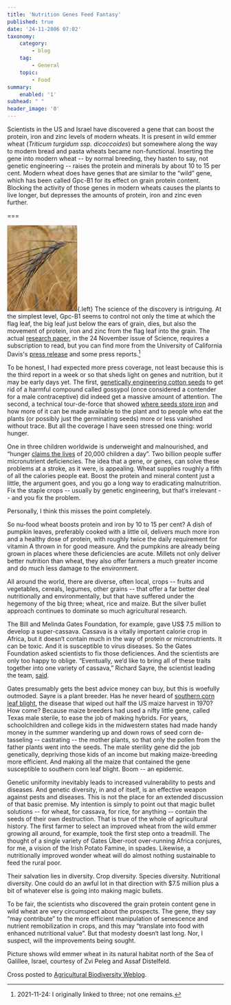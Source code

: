 ```yaml
---
title: 'Nutrition Genes Feed Fantasy'
published: true
date: '24-11-2006 07:02'
taxonomy:
    category:
        - blog
    tag:
        - General
    topic:
        - Food
summary:
    enabled: '1'
subhead: " "
header_image: '0'
---
```


Scientists in the US and Israel have discovered a gene that can boost the protein, iron and zinc levels of modern wheats. It is present in wild emmer wheat (_Triticum turgidum ssp. dicoccoides_) but somewhere along the way to modern bread and pasta wheats became non-functional. Inserting the gene into modern wheat -- by normal breeding, they hasten to say, not genetic engineering -- raises the protein and minerals by about 10 to 15 per cent. Modern wheat does have genes that are similar to the “wild” gene, which has been called Gpc-B1 for its effect on grain protein content. Blocking the activity of those genes in modern wheats causes the plants to live longer, but depresses the amounts of protein, iron and zinc even further.

===

![One head of the wheat in question](uauy2HR.jpg){.left} The science of the discovery is intriguing. At the simplest level, Gpc-B1 seems to control not only the time at which the flag leaf, the big leaf just below the ears of grain, dies, but also the movement of protein, iron and zinc from the flag leaf into the grain. The actual [research paper](https://web.archive.org/web/20100824193248/http://www.sciencemag.org/cgi/content/summary/314/5803/1213i), in the 24 November issue of Science, requires a subscription to read, but you can find more from the University of California Davis's [press release](https://www.eurekalert.org/news-releases/554656) and some press reports.[^1]

[^1]: 2021-11-24: I originally linked to three; not one remains.

To be honest, I had expected more press coverage, not least because this is the third report in a week or so that sheds light on genes and nutrition, but it may be early days yet. The first, [genetically engineering cotton seeds](https://www.eurekalert.org/news-releases/529301) to get rid of a harmful compound called gossypol (once considered a contender for a male contraceptive) did indeed get a massive amount of attention. The second, a technical tour-de-force that showed [where seeds store iron](https://www.eurekalert.org/news-releases/820403) and how more of it can be made available to the plant and to people who eat the plants (or possibly just the germinating seeds) more or less vanished without trace. But all the coverage I have seen stressed one thing: world hunger.

One in three children worldwide is underweight and malnourished, and “hunger [claims the lives](https://www.science.org/doi/10.1126/science.1136251) of 20,000 children a day”. Two billion people suffer micronutrient deficiencies. The idea that a gene, or genes, can solve these problems at a stroke, as it were, is appealing. Wheat supplies  roughly a fifth of all the calories people eat. Boost the protein and mineral content just a little, the argument goes, and you go a long way to eradicating malnutrition. Fix the staple crops -- usually by genetic engineering, but that‘s irrelevant -- and you fix the problem.

Personally, I think this misses the point completely.

So nu-food wheat boosts protein and iron by 10 to 15 per cent? A dish of pumpkin leaves, preferably cooked with a little oil, delivers much more iron and a healthy dose of protein, with roughly twice the daily requirement for vitamin A thrown in for good measure. And the pumpkins are already being grown in places where these deficiencies are acute. Millets not only deliver better nutrition than wheat, they also offer farmers a much greater income and do much less damage to the environment.

All around the world, there are diverse, often local, crops -- fruits and vegetables, cereals, legumes, other grains -- that offer a far better deal nutritionally and environmentally, but that have suffered under the hegemony of the big three; wheat, rice and maize. But the silver bullet approach continues to dominate so much agricultural research.

The Bill and Melinda Gates Foundation, for example, gave US$ 7.5 million to develop a super-cassava. Cassava is a vitally important calorie crop in Africa, but it doesn‘t contain much in the way of protein or micronutrients. It can be toxic. And it is susceptible to virus diseases. So the Gates Foundation asked scientists to fix those deficiences. And the scientists are only too happy to oblige. “Eventually, we‘d like to bring all of these traits together into one variety of cassava,” Richard Sayre, the scientist leading the team, [said](https://news.osu.edu/research-team-receives-75-million-to-study-cassava/).

Gates presumably gets the best advice money can buy, but this is woefully outmoded. Sayre is a plant breeder. Has he never heard of [southern corn leaf blight](https://www.science.org/doi/10.1126/science.171.3976.1113), the disease that wiped out half the US maize harvest in 1970? How come? Because maize breeders had used a nifty little gene, called Texas male sterile, to ease the job of making hybrids. For years, schoolchildren and college kids in the midwestern states had made handy money in the summer wandering up and down rows of seed corn de-tasseling -- castrating -- the mother plants, so that only the pollen from the father plants went into the seeds. The male sterility gene did the job genetically, depriving those kids of an income but making maize-breeding more efficient. And making all the maize that contained the gene susceptible to southern corn leaf blight. Boom -- an epidemic.

Genetic uniformity inevitably leads to increased vulnerability to pests and diseases. And genetic diversity, in and of itself, is an effective weapon against pests and diseases. This is not the place for an extended discussion of that basic premise. My intention is simply to point out that magic bullet solutions -- for wheat, for cassava, for rice, for anything -- contain the seeds of their own destruction. That is true of the whole of agricultural history. The first farmer to select an improved wheat from the wild emmer growing all around, for example, took the first step onto a treadmill.  The thought of a single variety of Gates Über-root over-running Africa conjures, for me, a vision of the Irish Potato Famine, in spades. Likewise, a nutritionally improved wonder wheat will do almost nothing sustainable to feed the rural poor.

Their salvation lies in diversity. Crop diversity. Species diversity. Nutritional diversity. One could do an awful lot in that direction with $7.5 million plus a bit of whatever else is going into making magic bullets.

To be fair, the scientists who discovered the grain protein content gene in wild wheat are very circumspect about the prospects. The gene, they say “may contribute” to the more efficient manipulation of senescence and nutrient remobilization in crops, and this may “translate into food with enhanced nutritional value”. But that modesty doesn‘t last long. Nor, I suspect, will the improvements being sought.

Picture shows wild emmer wheat in its natural habitat north of the Sea of Galillee, Israel, courtesy of Zvi Peleg and Assaf Distelfeld.

Cross posted to [Agricultural Biodiversity Weblog](http://agro.biodiver.se/2006/11/nutrition-genes-feed-fantasy/).

